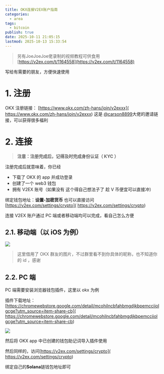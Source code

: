 ```yaml
---
title: OKX连接V2EX账户指南
categories:
  - area
tags:
  - bitcoin
publish: true
date: 2025-10-11 21:05:15
lastmod: 2025-10-13 15:33:54
---
```

> 另有JoeJoeJoe佬录制的视频教程可供食用 [https://v2ex.com/t/1164558](https://v2ex.com/t/1164558)

写给有需要的朋友，方便快速使用

# 1. 注册

OKX 注册链接： [https://www.okx.com/zh-hans/join/v2exxx]( https://www.okx.com/zh-hans/join/v2exxx)
这是 [@carson8899]( https://v2ex.com/member/carson8899)大佬的邀请链接，可以获得很多福利

# 2. 连接

> **注意：注册完成后，记得及时完成身份认证（ KYC ）**

注册完成后就意味着，你已经
+ 下载了 OKX 的 app 并成功登录
+ 创建了一个 web3 钱包
+ 拥有 V2EX 账号（如果没有 这个得自己想法子了 趁 V 币便宜可以直接冲）

绑定钱包地址：**设置-加密货币**
也可以直接访问[https://v2ex.com/settings/crypto]( https://v2ex.com/settings/crypto)

连接 V2EX 账户通过 PC 端或者移动端均可以完成，看自己怎么方便

## 2.1. 移动端（以 iOS 为例）


![]( https://i.imgur.com/8df5YTI.jpeg)


> 这里借用了 OKX 群友的图片，不过群里看不到你具体的昵称，也不知道你的 id ，感谢

## 2.2. PC 端

PC 端需要安装浏览器钱包插件，这里以 okx 为例

插件下载地址：[https://chromewebstore.google.com/detail/mcohilncbfahbmgdjkbpemcciiolgcge?utm_source=item-share-cb]( https://chromewebstore.google.com/detail/mcohilncbfahbmgdjkbpemcciiolgcge?utm_source=item-share-cb)

![]( https://i.imgur.com/2Fw5iml.png)


然后将 OKX app 中已创建的钱包助记词导入插件使用

然后同样的，访问[https://v2ex.com/settings/crypto]( https://v2ex.com/settings/crypto)

绑定自己的**Solana**链钱包地址即可